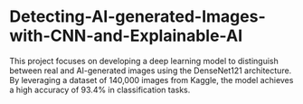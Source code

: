 # Detecting-AI-generated-Images-with-CNN-and-Explainable-AI
This project focuses on developing a deep learning model to distinguish between real and AI-generated images using the DenseNet121 architecture. By leveraging a dataset of 140,000 images from Kaggle, the model achieves a high accuracy of 93.4% in classification tasks.
